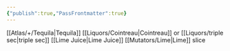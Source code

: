 ```yaml
---
{"publish":true,"PassFrontmatter":true}
---
```


[[Atlas/+/Tequila\|Tequila]]
[[Liquors/Cointreau\|Cointreau]] or [[Liquors/triple sec\|triple sec]]
[[Lime Juice\|Lime Juice]]
[[Mutators/Lime\|Lime]] slice